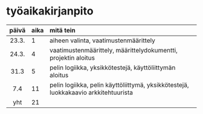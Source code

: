 # työaikakirjanpito

| päivä | aika | mitä tein  |
| :----:|:-----| :-----|
| 23.3. | 1    | aiheen valinta, vaatimustenmäärittely |
| 24.3. | 4    | vaatimustenmäärittely, määrittelydokumentti, projektin aloitus |
| 31.3  | 5    | pelin logiikka, yksikkötestejä, käyttöliittymän aloitus |
| 7.4   | 11   | pelin logiikka, pelin käyttöliittymä, yksikkötestejä, luokkakaavio arkkitehtuurista |
| yht   | 21   | | 
